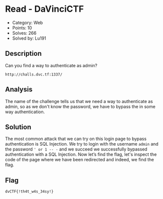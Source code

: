 # Read - DaVinciCTF

- Category: Web
- Points: 10
- Solves: 266
- Solved by: Lu191

## Description

Can you find a way to authenticate as admin?

`http://challs.dvc.tf:1337/`

## Analysis

The name of the challenge tells us that we need a way to authenticate as admin, so as we don't know the password, we have to bypass the in some way authentication.

## Solution

The most common attack that we can try on this login page to bypass authentication is SQL Injection.
We try to login with the username `admin` and the password `' or 1 -- -` and we succeed we successfully bypassed authentication with a SQL Injection.
Now let’s find the flag, let's inspect the code of the page where we have been redirected and indeed, we find the flag.

## Flag

`dvCTF{!th4t_w4s_34sy!}`
